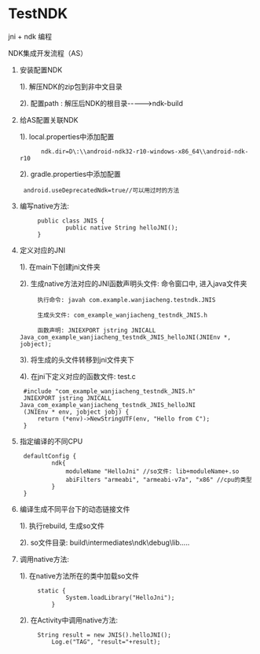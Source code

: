# TestNDK
jni + ndk 编程

NDK集成开发流程（AS）


1. 安装配置NDK

	1). 解压NDK的zip包到非中文目录
	
	2). 配置path : 解压后NDK的根目录----->ndk-build
	

2. 给AS配置关联NDK

	1). local.properties中添加配置

    		 ndk.dir=D\:\\android-ndk32-r10-windows-x86_64\\android-ndk-r10
     
	2). gradle.properties中添加配置
	
		android.useDeprecatedNdk=true//可以用过时的方法
		

3. 编写native方法:

			public class JNIS {
    				public native String helloJNI();
			}

4. 定义对应的JNI

	1). 在main下创建jni文件夹
	
	2). 生成native方法对应的JNI函数声明头文件: 
			命令窗口中, 进入java文件夹
	
			执行命令: javah com.example.wanjiacheng.testndk.JNIS
			
			生成头文件: com_example_wanjiacheng_testndk_JNIS.h
			
			函数声明: JNIEXPORT jstring JNICALL Java_com_example_wanjiacheng_testndk_JNIS_helloJNI(JNIEnv *, jobject);
			
	3). 将生成的头文件转移到jni文件夹下
	
	4). 在jni下定义对应的函数文件: test.c
	
		#include "com_example_wanjiacheng_testndk_JNIS.h"
		JNIEXPORT jstring JNICALL Java_com_example_wanjiacheng_testndk_JNIS_helloJNI
  		(JNIEnv * env, jobject jobj) {
  			return (*env)->NewStringUTF(env, "Hello from C");
		}
		

5. 指定编译的不同CPU

		defaultConfig {
    			ndk{
        			moduleName "HelloJni" //so文件: lib+moduleName+.so
        			abiFilters "armeabi", "armeabi-v7a", "x86" //cpu的类型
    			}
		}
		
6. 编译生成不同平台下的动态链接文件

	1). 执行rebuild, 生成so文件
	
	2). so文件目录: build\intermediates\ndk\debug\lib\.....
	
7. 调用native方法:

	1). 在native方法所在的类中加载so文件
	
			static {
        			System.loadLibrary("HelloJni");
    			}
			
	2). 在Activity中调用native方法:
	
			String result = new JNIS().helloJNI();
        		Log.e("TAG", "result="+result);
